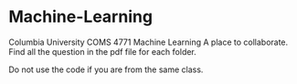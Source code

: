 # Machine-Learning

Columbia University COMS 4771 Machine Learning
A place to collaborate.
Find all the question in the pdf file for each folder. 

Do not use the code if you are from the same class. 
